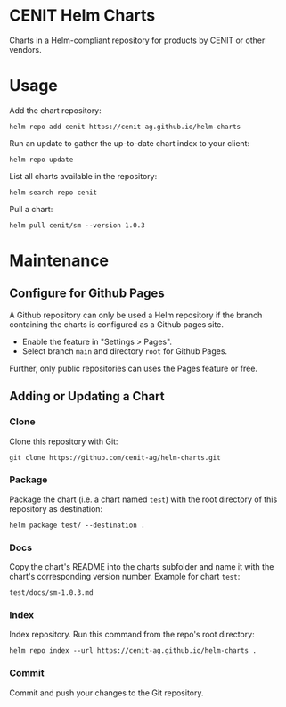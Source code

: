 # CENIT Helm Charts
Charts in a Helm-compliant repository for products by CENIT or other vendors.

# Usage

Add the chart repository:
```
helm repo add cenit https://cenit-ag.github.io/helm-charts
```

Run an update to gather the up-to-date chart index to your client:
```
helm repo update
```

List all charts available in the repository:
```
helm search repo cenit
```

Pull a chart:
```
helm pull cenit/sm --version 1.0.3
```

# Maintenance

## Configure for Github Pages

A Github repository can only be used a Helm repository if the branch containing the charts is configured as a Github pages site.

* Enable the feature in "Settings > Pages".
* Select branch `main` and directory `root` for Github Pages.

Further, only public repositories can uses the Pages feature or free. 

## Adding or Updating a Chart

### Clone

Clone this repository with Git:
```
git clone https://github.com/cenit-ag/helm-charts.git
```

### Package

Package the chart (i.e. a chart named `test`) with the root directory of this repository as destination:
```
helm package test/ --destination .
```

### Docs

Copy the chart's README into the charts subfolder and name it with the chart's corresponding version number. Example for chart `test`:
```
test/docs/sm-1.0.3.md
```

### Index

Index repository. Run this command from the repo's root directory:
```
helm repo index --url https://cenit-ag.github.io/helm-charts .
```

### Commit

Commit and push your changes to the Git repository.
